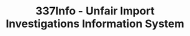 ---
layout: default
bigquery: https://console.cloud.google.com/bigquery?p=patents-public-data&d=usitc_investigations&page=dataset&project=sheets-management-319211
citation: US International Trade Commission 337Info Unfair Import Investigations Information
  System
contributors: US International Trade Comission
cost: None
description: US International Trade Commission 337Info Unfair Import Investigations
  Information System contains data on investigations done under Section 337. Section
  337 declares the infringement of certain statutory intellectual property rights
  and other forms of unfair competition in import trade to be unlawful practices.
  Most Section 337 investigations involve allegations of patent or registered trademark
  infringement.
documentation: FAQ and tutorial available on the site
last_edit: 04/08/2022, 22:43:28
location: https://pubapps2.usitc.gov/337external/
maintained_by: US International Trade Comission
schema_fields:
- ouiiParticipation
- investigationTermDate
- scheduledEndDateEvidHear
- teoReliefGranted
- issueDateOtherNonFinal
- teoProceedingInvolved
- markmanHearing
- finalDetNoViolation
- patentNumbers
- currentActiveALJ
- trademarkNumbers
- finalDetViolation
- complainant
- gcAttorney
- teoIdDueDate
- respondent
- ouiiAttorney
- aljAssigned
- dateOfPublicationFrNotice
- docketNo
- copyrightNumbers
- dateCreated
- currentStatus
- teoIdIssueDate
- invUnfairAct
- htsNumbers
- dateComplaintFiled
- investigationNo
- lastUpdated
- targetDate
- patentNumber
- investigationType
- startDateMarkmanHearing
- scheduledStartDateEvidHear
- actualStartDateEvidHear
- finalIdOnViolationDue
- id
- title
- actualEndDateEvidHear
- cafcAppeals
- internalRemand
- publication_number
- finalIdOnViolationIssue
- endDateMarkmanHearing
shortname: unfair_import_investigations
tags:
- import
- legal
- trade
timeframe: 2008-2021 (prior to 2008 downloadable as a JSON file)
title: 337Info - Unfair Import Investigations Information System
uuid: 2721f5ec-e599-4890-9265-9706719fc71e
---